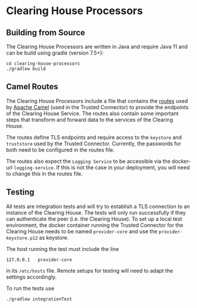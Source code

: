 # Clearing House Processors

## Building from Source
The Clearing House Processors are written in Java and require Java 11 and can be build using gradle (version 7.5+):

```
cd clearing-house-processors
./gradlew build
```

## Camel Routes
The Clearing House Processors include a file that contains the [routes](src/routes/clearing-house-routes.xml) used by [Apache Camel](https://camel.apache.org) (used in the Trusted Connector) to provide the endpoints of the Clearing House Service. The routes also contain some important steps that transform and forward data to the services of the Clearing House.

The routes define TLS endpoints and require access to the `keystore` and `truststore` used by the Trusted Connector. Currently, the passwords for both need to be configured in the routes file.

The routes also expect the `Logging Service` to be accessible via the docker-url `logging-service`. If this is not the case in your deployment, you will need to change this in the routes file.

## Testing
All tests are integration tests and will try to establish a TLS connection to an instance of the Clearing House. 
The tests will only run successfully if they can authenticate the peer (i.e. the Clearing House). 
To set up a local test environment, the docker container running the Trusted Connector for the Clearing House 
needs to be named `provider-core` and use the `provider-keystore.p12` as keystore.

The host running the test must include the line
```
127.0.0.1	provider-core
```

in its `/etc/hosts` file. Remote setups for testing will need to adapt the settings accordingly.

To run the tests use 
```
./gradlew integrationTest 
```
